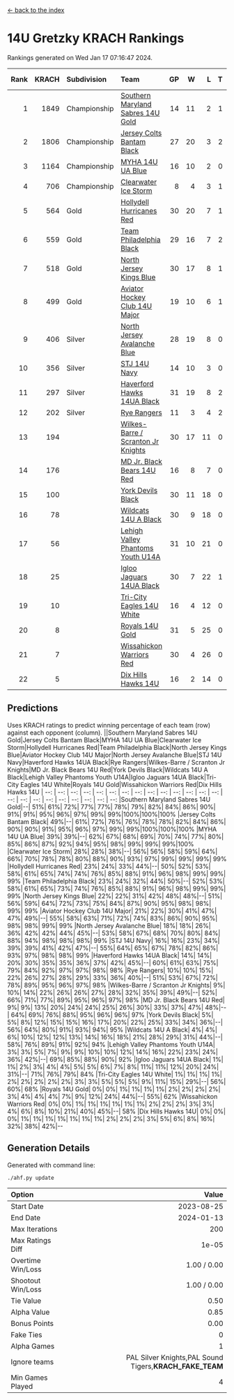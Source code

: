 [<- back to the index](readme.md)
# 14U Gretzky KRACH Rankings
Rankings generated on Wed Jan 17 07:16:47 2024.

Rank|KRACH|Subdivision|Team|GP|W|L|T|OTW|OTL|SoS|Exp Wins|Win Diff
---:|---:|:---|:---|---:|---:|---:|---:|---:|---:|---:|---:|---:
1|1849|Championship|[Southern Maryland Sabres 14U Gold](https://gamesheetstats.com/seasons/3659/teams/140588/schedule)|14|11|2|1|0|0|453|12.3|-0.0
2|1806|Championship|[Jersey Colts Bantam Black](https://gamesheetstats.com/seasons/3659/teams/140580/schedule)|27|20|3|2|2|0|370|23.8|-0.0
3|1164|Championship|[MYHA 14U UA Blue](https://gamesheetstats.com/seasons/3659/teams/140583/schedule)|16|10|2|0|2|2|454|12.8|-0.0
4|706|Championship|[Clearwater Ice Storm](https://gamesheetstats.com/seasons/3659/teams/142500/schedule)|8|4|3|1|0|0|736|5.3|-0.0
5|564|Gold|[Hollydell Hurricanes Red](https://gamesheetstats.com/seasons/3659/teams/140578/schedule)|30|20|7|1|1|1|371|22.3|-0.0
6|559|Gold|[Team Philadelphia Black](https://gamesheetstats.com/seasons/3659/teams/140590/schedule)|29|16|7|2|2|2|516|19.8|-0.0
7|518|Gold|[North Jersey Kings Blue](https://gamesheetstats.com/seasons/3659/teams/140585/schedule)|30|17|8|1|3|1|418|21.3|-0.0
8|499|Gold|[Aviator Hockey Club 14U Major](https://gamesheetstats.com/seasons/3659/teams/140575/schedule)|19|10|6|1|1|1|596|12.3|-0.0
9|406|Silver|[North Jersey Avalanche Blue](https://gamesheetstats.com/seasons/3659/teams/140584/schedule)|28|19|8|0|0|1|395|19.9|0.0
10|356|Silver|[STJ 14U Navy](https://gamesheetstats.com/seasons/3659/teams/140589/schedule)|14|10|3|0|0|1|292|10.8|-0.0
11|297|Silver|[Haverford Hawks 14UA Black](https://gamesheetstats.com/seasons/3659/teams/140577/schedule)|31|19|8|2|0|2|350|20.9|0.0
12|202|Silver|[Rye Rangers](https://gamesheetstats.com/seasons/3659/teams/140587/schedule)|11|3|4|2|1|1|517|5.9|0.0
13|194||[Wilkes-Barre / Scranton Jr Knights](https://gamesheetstats.com/seasons/3659/teams/140593/schedule)|30|17|11|0|2|0|232|19.9|0.0
14|176||[MD Jr. Black Bears 14U Red](https://gamesheetstats.com/seasons/3659/teams/140581/schedule)|16|8|7|0|0|1|280|8.9|0.0
15|100||[York Devils Black](https://gamesheetstats.com/seasons/3659/teams/140595/schedule)|30|11|18|0|1|0|440|12.9|0.0
16|78||[Wildcats 14U A Black](https://gamesheetstats.com/seasons/3659/teams/140592/schedule)|30|9|18|0|1|2|478|10.9|0.0
17|56||[Lehigh Valley Phantoms Youth U14A](https://gamesheetstats.com/seasons/3659/teams/140582/schedule)|31|10|21|0|0|0|410|10.9|0.0
18|25||[Igloo Jaguars 14UA Black](https://gamesheetstats.com/seasons/3659/teams/140579/schedule)|30|7|22|1|0|0|366|8.4|0.0
19|10||[Tri-City Eagles 14U White](https://gamesheetstats.com/seasons/3659/teams/140591/schedule)|16|4|12|0|0|0|163|4.9|0.0
20|8||[Royals 14U Gold](https://gamesheetstats.com/seasons/3659/teams/140586/schedule)|31|5|25|0|0|1|157|5.9|0.0
21|7||[Wissahickon Warriors Red](https://gamesheetstats.com/seasons/3659/teams/140594/schedule)|30|4|26|0|0|0|240|4.9|0.0
22|5||[Dix Hills Hawks 14U](https://gamesheetstats.com/seasons/3659/teams/140576/schedule)|16|2|14|0|0|0|299|2.9|0.0

## Predictions
Uses KRACH ratings to predict winning percentage of each team (row) against each opponent (column).
||Southern Maryland Sabres 14U Gold|Jersey Colts Bantam Black|MYHA 14U UA Blue|Clearwater Ice Storm|Hollydell Hurricanes Red|Team Philadelphia Black|North Jersey Kings Blue|Aviator Hockey Club 14U Major|North Jersey Avalanche Blue|STJ 14U Navy|Haverford Hawks 14UA Black|Rye Rangers|Wilkes-Barre / Scranton Jr Knights|MD Jr. Black Bears 14U Red|York Devils Black|Wildcats 14U A Black|Lehigh Valley Phantoms Youth U14A|Igloo Jaguars 14UA Black|Tri-City Eagles 14U White|Royals 14U Gold|Wissahickon Warriors Red|Dix Hills Hawks 14U
| --: | --: | --: | --: | --: | --: | --: | --: | --: | --: | --: | --: | --: | --: | --: | --: | --: | --: | --: | --: | --: | --: | --: 
|Southern Maryland Sabres 14U Gold|--| 51%| 61%| 72%| 77%| 77%| 78%| 79%| 82%| 84%| 86%| 90%| 91%| 91%| 95%| 96%| 97%| 99%| 99%|100%|100%|100%
|Jersey Colts Bantam Black| 49%|--| 61%| 72%| 76%| 76%| 78%| 78%| 82%| 84%| 86%| 90%| 90%| 91%| 95%| 96%| 97%| 99%| 99%|100%|100%|100%
|MYHA 14U UA Blue| 39%| 39%|--| 62%| 67%| 68%| 69%| 70%| 74%| 77%| 80%| 85%| 86%| 87%| 92%| 94%| 95%| 98%| 99%| 99%| 99%|100%
|Clearwater Ice Storm| 28%| 28%| 38%|--| 56%| 56%| 58%| 59%| 64%| 66%| 70%| 78%| 78%| 80%| 88%| 90%| 93%| 97%| 99%| 99%| 99%| 99%
|Hollydell Hurricanes Red| 23%| 24%| 33%| 44%|--| 50%| 52%| 53%| 58%| 61%| 65%| 74%| 74%| 76%| 85%| 88%| 91%| 96%| 98%| 99%| 99%| 99%
|Team Philadelphia Black| 23%| 24%| 32%| 44%| 50%|--| 52%| 53%| 58%| 61%| 65%| 73%| 74%| 76%| 85%| 88%| 91%| 96%| 98%| 99%| 99%| 99%
|North Jersey Kings Blue| 22%| 22%| 31%| 42%| 48%| 48%|--| 51%| 56%| 59%| 64%| 72%| 73%| 75%| 84%| 87%| 90%| 95%| 98%| 98%| 99%| 99%
|Aviator Hockey Club 14U Major| 21%| 22%| 30%| 41%| 47%| 47%| 49%|--| 55%| 58%| 63%| 71%| 72%| 74%| 83%| 86%| 90%| 95%| 98%| 98%| 99%| 99%
|North Jersey Avalanche Blue| 18%| 18%| 26%| 36%| 42%| 42%| 44%| 45%|--| 53%| 58%| 67%| 68%| 70%| 80%| 84%| 88%| 94%| 98%| 98%| 98%| 99%
|STJ 14U Navy| 16%| 16%| 23%| 34%| 39%| 39%| 41%| 42%| 47%|--| 55%| 64%| 65%| 67%| 78%| 82%| 86%| 93%| 97%| 98%| 98%| 99%
|Haverford Hawks 14UA Black| 14%| 14%| 20%| 30%| 35%| 35%| 36%| 37%| 42%| 45%|--| 60%| 61%| 63%| 75%| 79%| 84%| 92%| 97%| 97%| 98%| 98%
|Rye Rangers| 10%| 10%| 15%| 22%| 26%| 27%| 28%| 29%| 33%| 36%| 40%|--| 51%| 53%| 67%| 72%| 78%| 89%| 95%| 96%| 97%| 98%
|Wilkes-Barre / Scranton Jr Knights|  9%| 10%| 14%| 22%| 26%| 26%| 27%| 28%| 32%| 35%| 39%| 49%|--| 52%| 66%| 71%| 77%| 89%| 95%| 96%| 97%| 98%
|MD Jr. Black Bears 14U Red|  9%|  9%| 13%| 20%| 24%| 24%| 25%| 26%| 30%| 33%| 37%| 47%| 48%|--| 64%| 69%| 76%| 88%| 95%| 96%| 96%| 97%
|York Devils Black|  5%|  5%|  8%| 12%| 15%| 15%| 16%| 17%| 20%| 22%| 25%| 33%| 34%| 36%|--| 56%| 64%| 80%| 91%| 93%| 94%| 95%
|Wildcats 14U A Black|  4%|  4%|  6%| 10%| 12%| 12%| 13%| 14%| 16%| 18%| 21%| 28%| 29%| 31%| 44%|--| 58%| 76%| 89%| 91%| 92%| 94%
|Lehigh Valley Phantoms Youth U14A|  3%|  3%|  5%|  7%|  9%|  9%| 10%| 10%| 12%| 14%| 16%| 22%| 23%| 24%| 36%| 42%|--| 69%| 85%| 88%| 90%| 92%
|Igloo Jaguars 14UA Black|  1%|  1%|  2%|  3%|  4%|  4%|  5%|  5%|  6%|  7%|  8%| 11%| 11%| 12%| 20%| 24%| 31%|--| 71%| 76%| 79%| 84%
|Tri-City Eagles 14U White|  1%|  1%|  1%|  1%|  2%|  2%|  2%|  2%|  2%|  3%|  3%|  5%|  5%|  5%|  9%| 11%| 15%| 29%|--| 56%| 60%| 68%
|Royals 14U Gold|  0%|  0%|  1%|  1%|  1%|  1%|  2%|  2%|  2%|  2%|  3%|  4%|  4%|  4%|  7%|  9%| 12%| 24%| 44%|--| 55%| 62%
|Wissahickon Warriors Red|  0%|  0%|  1%|  1%|  1%|  1%|  1%|  1%|  2%|  2%|  2%|  3%|  3%|  4%|  6%|  8%| 10%| 21%| 40%| 45%|--| 58%
|Dix Hills Hawks 14U|  0%|  0%|  0%|  1%|  1%|  1%|  1%|  1%|  1%|  1%|  2%|  2%|  2%|  3%|  5%|  6%|  8%| 16%| 32%| 38%| 42%|--

## Generation Details

Generated with command line:
```
./ahf.py update
```

| Option | Value |
| :----- | ----: |
| Start Date | 2023-08-25 |
| End Date | 2024-01-13 |
| Max Iterations | 200 |
| Max Ratings Diff | 1e-05 |
| Overtime Win/Loss | 1.00 / 0.00 |
| Shootout Win/Loss | 1.00 / 0.00 |
| Tie Value | 0.50 |
| Alpha Value | 0.85 |
| Bonus Points | 0.00 |
| Fake Ties | 0 |
| Alpha Games | 1 |
| Ignore teams | PAL Silver Knights,PAL Sound Tigers,__KRACH_FAKE_TEAM__ |
| Min Games Played | 4 |

